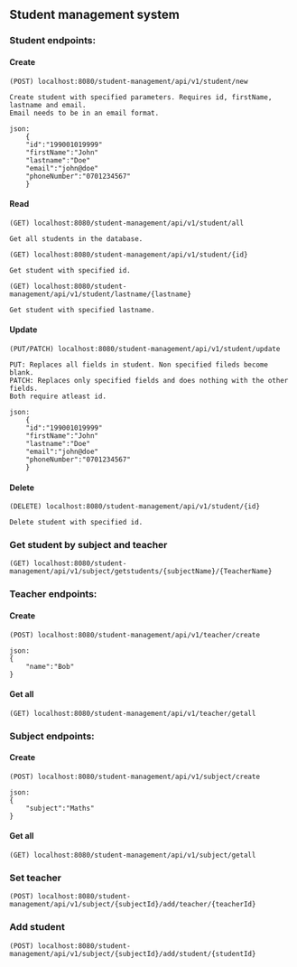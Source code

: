 ## Student management system


### Student endpoints:

#### Create
```
(POST) localhost:8080/student-management/api/v1/student/new

Create student with specified parameters. Requires id, firstName, lastname and email. 
Email needs to be in an email format.

json:
    {
    "id":"199001019999"
    "firstName":"John"
    "lastname":"Doe"
    "email":"john@doe"
    "phoneNumber":"0701234567"
    }
```
#### Read
```
(GET) localhost:8080/student-management/api/v1/student/all

Get all students in the database.

(GET) localhost:8080/student-management/api/v1/student/{id}

Get student with specified id.

(GET) localhost:8080/student-management/api/v1/student/lastname/{lastname}

Get student with specified lastname.

```
#### Update
```
(PUT/PATCH) localhost:8080/student-management/api/v1/student/update

PUT: Replaces all fields in student. Non specified fileds become blank.
PATCH: Replaces only specified fields and does nothing with the other fields.
Both require atleast id.

json:
    {
    "id":"199001019999"
    "firstName":"John"
    "lastname":"Doe"
    "email":"john@doe"
    "phoneNumber":"0701234567"
    }
```
#### Delete
```
(DELETE) localhost:8080/student-management/api/v1/student/{id}

Delete student with specified id.

```
### Get student by subject and teacher
```
(GET) localhost:8080/student-management/api/v1/subject/getstudents/{subjectName}/{TeacherName}
```

### Teacher endpoints:
#### Create
```
(POST) localhost:8080/student-management/api/v1/teacher/create

json:
{
	"name":"Bob"
}
```
#### Get all
```
(GET) localhost:8080/student-management/api/v1/teacher/getall
```

### Subject endpoints:
#### Create
```
(POST) localhost:8080/student-management/api/v1/subject/create

json:
{
	"subject":"Maths"
}
```
#### Get all
```
(GET) localhost:8080/student-management/api/v1/subject/getall
```
### Set teacher
```
(POST) localhost:8080/student-management/api/v1/subject/{subjectId}/add/teacher/{teacherId}
```
### Add student
```
(POST) localhost:8080/student-management/api/v1/subject/{subjectId}/add/student/{studentId}
```